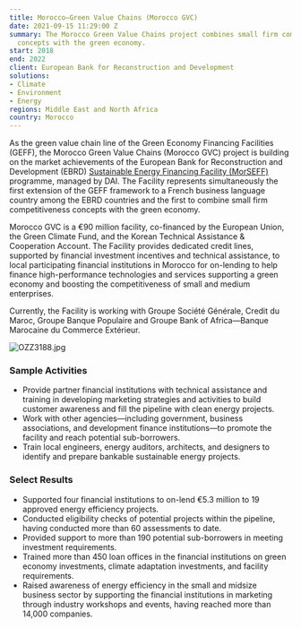```yaml
---
title: Morocco—Green Value Chains (Morocco GVC)
date: 2021-09-15 11:29:00 Z
summary: The Morocco Green Value Chains project combines small firm competitiveness
  concepts with the green economy.
start: 2018
end: 2022
client: European Bank for Reconstruction and Development
solutions:
- Climate
- Environment
- Energy
regions: Middle East and North Africa
country: Morocco
---
```


As the green value chain line of the Green Economy Financing Facilities (GEFF), the Morocco Green Value Chains (Morocco GVC) project is building on the market achievements of the European Bank for Reconstruction and Development (EBRD) [Sustainable Energy Financing Facility (MorSEFF)](https://www.dai.com/our-work/projects/morocco-sustainable-energy-financing-facility-morseff) programme, managed by DAI. The Facility represents simultaneously the first extension of the GEFF framework to a French business language country among the EBRD countries and the first to combine small firm competitiveness concepts with the green economy.

Morocco GVC is a €90 million facility, co-financed by the European Union, the Green Climate Fund, and the Korean Technical Assistance & Cooperation Account. The Facility provides dedicated credit lines, supported by financial investment incentives and technical assistance, to local participating financial institutions in Morocco for on-lending to help finance high-performance technologies and services supporting a green economy and boosting the competitiveness of small and medium enterprises.

Currently, the Facility is working with Groupe Société Générale, Credit du Maroc, Groupe Banque Populaire and Groupe Bank of Africa—Banque Marocaine du Commerce Extérieur.

![OZZ3188.jpg](/uploads/OZZ3188.jpg)

### Sample Activities

* Provide partner financial institutions with technical assistance and training in developing marketing strategies and activities to build customer awareness and fill the pipeline with clean energy projects.
* Work with other agencies—including government, business associations, and development finance institutions—to promote the facility and reach potential sub-borrowers.
* Train local engineers, energy auditors, architects, and designers to identify and prepare bankable sustainable energy projects.

### Select Results

* Supported four financial institutions to on-lend €5.3 million to 19 approved energy efficiency projects.
* Conducted eligibility checks of potential projects within the pipeline, having conducted more than 60 assessments to date.
* Provided support to more than 190 potential sub-borrowers in meeting investment requirements.
* Trained more than 450 loan offices in the financial institutions on green economy investments, climate adaptation investments, and facility requirements.
* Raised awareness of energy efficiency in the small and midsize business sector by supporting the financial institutions in marketing through industry workshops and events, having reached more than 14,000 companies.